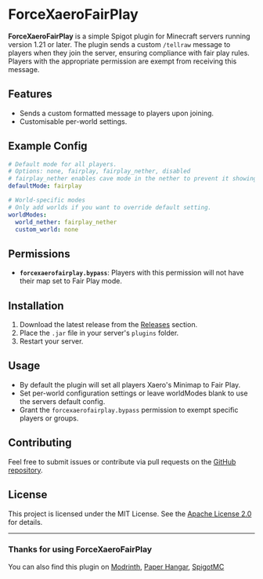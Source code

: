 
# ForceXaeroFairPlay

**ForceXaeroFairPlay** is a simple Spigot plugin for Minecraft servers running version 1.21 or later. The plugin sends a custom `/tellraw` message to players when they join the server, ensuring compliance with fair play rules. Players with the appropriate permission are exempt from receiving this message.

## Features
- Sends a custom formatted message to players upon joining.
- Customisable per-world settings.

## Example Config

```yaml
# Default mode for all players.
# Options: none, fairplay, fairplay_nether, disabled
# fairplay_nether enables cave mode in the nether to prevent it showing the bedrock nether roof.
defaultMode: fairplay

# World-specific modes
# Only add worlds if you want to override default setting.
worldModes:
  world_nether: fairplay_nether
  custom_world: none

```

## Permissions
- **`forcexaerofairplay.bypass`**: Players with this permission will not have their map set to Fair Play mode.

## Installation
1. Download the latest release from the [Releases](https://github.com/Alfie51m/ForceXaeroFairPlay/releases) section.
2. Place the `.jar` file in your server's `plugins` folder.
3. Restart your server.

## Usage
- By default the plugin will set all players Xaero's Minimap to Fair Play.
- Set per-world configuration settings or leave worldModes blank to use the servers default config.
- Grant the `forcexaerofairplay.bypass` permission to exempt specific players or groups.

## Contributing
Feel free to submit issues or contribute via pull requests on the [GitHub repository](https://github.com/Alfie51m/ForceXaeroFairPlay).

## License
This project is licensed under the MIT License. See the [Apache License 2.0](https://www.apache.org/licenses/LICENSE-2.0.txt) for details.

--- 

### **Thanks for using ForceXaeroFairPlay**
You can also find this plugin on [Modrinth](https://modrinth.com/plugin/forcexaerofairplay), [Paper Hangar](https://hangar.papermc.io/Alfie51m/ForceXaeroFairPlay), [SpigotMC](https://www.spigotmc.org/resources/forcexaerofairplay.121907/)

